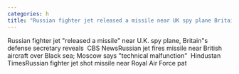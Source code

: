 ```yaml
---
categories: h
title: "Russian fighter jet released a missile near UK spy plane Britains defense secretary reveals  CBS News"
---
```

Russian fighter jet "released a missile" near U.K. spy plane, Britain"s defense secretary reveals&nbsp;&nbsp;CBS NewsRussian jet fires missile near British aircraft over Black sea; Moscow says "technical malfunction"&nbsp;&nbsp;Hindustan TimesRussian fighter jet shot missile near Royal Air Force pat